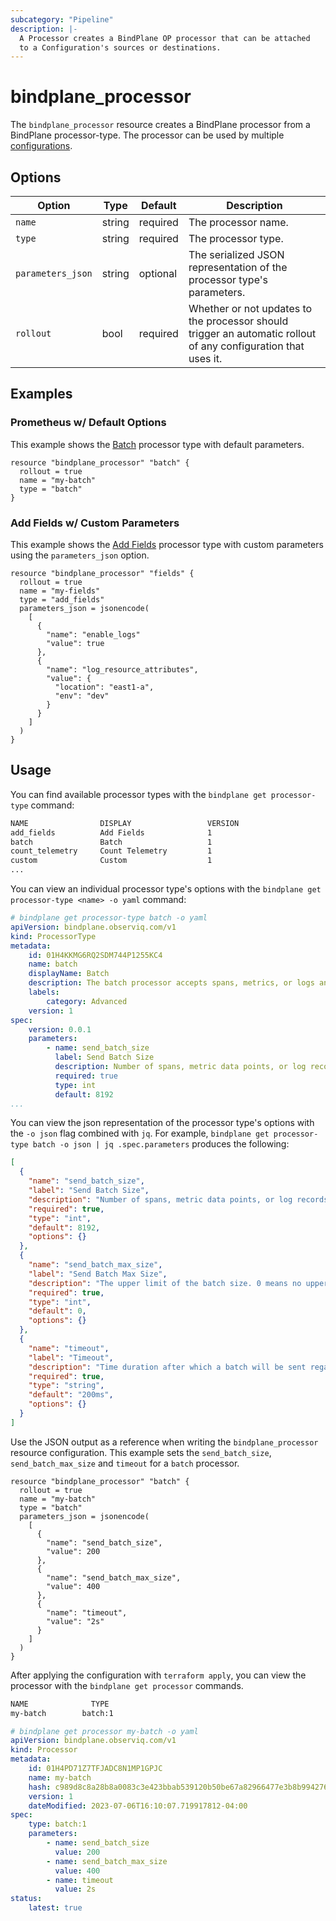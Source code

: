 ```yaml
---
subcategory: "Pipeline"
description: |-
  A Processor creates a BindPlane OP processor that can be attached
  to a Configuration's sources or destinations.
---
```


# bindplane_processor

The `bindplane_processor` resource creates a BindPlane processor from a BindPlane
processor-type. The processor can be used by multiple [configurations](./bindplane_configuration.md).

## Options

| Option              | Type   | Default  | Description                  |
| ------------------- | -----  | -------- | ---------------------------- |
| `name`              | string | required | The processor name.             |
| `type`              | string | required | The processor type.             |
| `parameters_json`   | string | optional | The serialized JSON representation of the processor type's parameters. |
| `rollout`           | bool   | required | Whether or not updates to the processor should trigger an automatic rollout of any configuration that uses it. |

## Examples

### Prometheus w/ Default Options

This example shows the [Batch](https://docs.bindplane.observiq.com/docs/batch) processor type
with default parameters.

```hcl
resource "bindplane_processor" "batch" {
  rollout = true
  name = "my-batch"
  type = "batch"
}
```

### Add Fields w/ Custom Parameters

This example shows the [Add Fields](https://docs.bindplane.observiq.com/docs/add-fields) processor type
with custom parameters using the `parameters_json` option.

```hcl
resource "bindplane_processor" "fields" {
  rollout = true
  name = "my-fields"
  type = "add_fields"
  parameters_json = jsonencode(
    [
      {
        "name": "enable_logs"
        "value": true
      },
      {
        "name": "log_resource_attributes",
        "value": {
          "location": "east1-a",
          "env": "dev"
        }
      }
    ]
  )
}
```

## Usage

You can find available processor types with the `bindplane get processor-type` command:
```bash
NAME               	DISPLAY              	VERSION 
add_fields         	Add Fields           	1      	
batch              	Batch                	1      	
count_telemetry    	Count Telemetry      	1      	
custom             	Custom               	1       	
...
```

You can view an individual processor type's options with the `bindplane get processor-type <name> -o yaml` command:
```yaml
# bindplane get processor-type batch -o yaml
apiVersion: bindplane.observiq.com/v1
kind: ProcessorType
metadata:
    id: 01H4KKMG6RQ2SDM744P1255KC4
    name: batch
    displayName: Batch
    description: The batch processor accepts spans, metrics, or logs and places them into batches. Batching helps better compress the data and reduce the number of outgoing connections required to transmit the data. This processor supports both size and time based batching.
    labels:
        category: Advanced
    version: 1
spec:
    version: 0.0.1
    parameters:
        - name: send_batch_size
          label: Send Batch Size
          description: Number of spans, metric data points, or log records after which a batch will be sent regardless of the timeout.
          required: true
          type: int
          default: 8192
...
```

You can view the json representation of the processor type's options with the `-o json` flag combined with `jq`.
For example, `bindplane get processor-type batch -o json | jq .spec.parameters` produces the following:
```json
[
  {
    "name": "send_batch_size",
    "label": "Send Batch Size",
    "description": "Number of spans, metric data points, or log records after which a batch will be sent regardless of the timeout.",
    "required": true,
    "type": "int",
    "default": 8192,
    "options": {}
  },
  {
    "name": "send_batch_max_size",
    "label": "Send Batch Max Size",
    "description": "The upper limit of the batch size. 0 means no upper limit of the batch size. This property ensures that larger batches are split into smaller units. It must be greater than or equal to send batch size.",
    "required": true,
    "type": "int",
    "default": 0,
    "options": {}
  },
  {
    "name": "timeout",
    "label": "Timeout",
    "description": "Time duration after which a batch will be sent regardless of size. Example: 2s (two seconds)",
    "required": true,
    "type": "string",
    "default": "200ms",
    "options": {}
  }
]
```

Use the JSON output as a reference when writing the `bindplane_processor` resource configuration. This example sets
the `send_batch_size`, `send_batch_max_size` and `timeout` for a `batch` processor.

```hcl
resource "bindplane_processor" "batch" {
  rollout = true
  name = "my-batch"
  type = "batch"
  parameters_json = jsonencode(
    [
      {
        "name": "send_batch_size",
        "value": 200
      },
      {
        "name": "send_batch_max_size",
        "value": 400
      },
      {
        "name": "timeout",
        "value": "2s"
      }
    ]
  )
}
```

After applying the configuration with `terraform apply`, you can view the processor with
the `bindplane get processor` commands.

```bash
NAME        	  TYPE
my-batch      	batch:1 
```
```yaml
# bindplane get processor my-batch -o yaml
apiVersion: bindplane.observiq.com/v1
kind: Processor
metadata:
    id: 01H4PD71Z7TFJADC8N1MP1GPJC
    name: my-batch
    hash: c989d8c8a28b8a0083c3e423bbab539120b50be67a82966477e3b8b9942762dc
    version: 1
    dateModified: 2023-07-06T16:10:07.719917812-04:00
spec:
    type: batch:1
    parameters:
        - name: send_batch_size
          value: 200
        - name: send_batch_max_size
          value: 400
        - name: timeout
          value: 2s
status:
    latest: true

```

